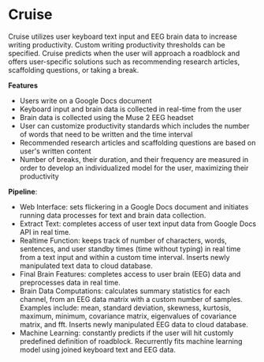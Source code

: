 # Cruise
 
Cruise utilizes user keyboard text input and EEG brain data to increase writing productivity. Custom writing productivity thresholds can be specified. Cruise predicts when the user will approach a roadblock and offers user-specific solutions such as recommending research articles, scaffolding questions, or taking a break. 
 
**Features**
- Users write on a Google Docs document
- Keyboard input and brain data is collected in real-time from the user
- Brain data is collected using the Muse 2 EEG headset
- User can customize productivity standards which includes the number of words that need to be written and the time interval
- Recommended research articles and scaffolding questions are based on user's written content
- Number of breaks, their duration, and their frequency are measured in order to develop an individualized model for the user, maximizing their productivity
 
**Pipeline**:
- Web Interface: sets flickering in a Google Docs document and initiates running data processes for text and brain data collection.
- Extract Text: completes access of user text input data from Google Docs API in real time.
- Realtime Function: keeps track of number of characters, words, sentences, and user standby times (time without typing) in real time from a text input and within a custom time interval. Inserts newly manipulated text data to cloud database.
- Final Brain Features: completes access to user brain (EEG) data and preprocesses data in real time.
- Brain Data Computations: calculates summary statistics for each channel, from an EEG data matrix with a custom number of samples. Examples include: mean, standard deviation, skewness, kurtosis, maximum, minimum, covariance matrix, eigenvalues of covariance matrix, and fft. Inserts newly manipulated EEG data to cloud database.
- Machine Learning: constantly predicts if the user will hit customly predefined definition of roadblock. Recurrently fits machine learning model using joined keyboard text and EEG data. 
